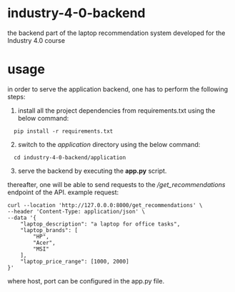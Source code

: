 # industry-4-0-backend
the backend part of the laptop recommendation system developed for the Industry 4.0 course

# usage

in order to serve the application backend, one has to perform the following steps:

1. install all the project dependencies from requirements.txt using the below command:
```
  pip install -r requirements.txt
```
2. switch to the *application* directory using the below command:
```
  cd industry-4-0-backend/application 
```
3. serve the backend by executing the **app.py** script.

thereafter, one will be able to send requests to the */get_recommendations* endpoint of the API. 
example request:
```
curl --location 'http://127.0.0.0:8000/get_recommendations' \
--header 'Content-Type: application/json' \
--data '{
    "laptop_description": "a laptop for office tasks",
    "laptop_brands": [
        "HP",
        "Acer",
        "MSI"
    ],
    "laptop_price_range": [1000, 2000]
}'
```
where host, port can be configured in the app.py file. 
